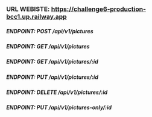 ### URL WEBISTE: https://challenge6-production-bcc1.up.railway.app

##### ENDPOINT: POST /api/v1/pictures

##### ENDPOINT: GET /api/v1/pictures

##### ENDPOINT: GET /api/v1/pictures/:id

##### ENDPOINT: PUT /api/v1/pictures/:id

##### ENDPOINT: DELETE /api/v1/pictures/:id

##### ENDPOINT: PUT /api/v1/pictures-only/:id
